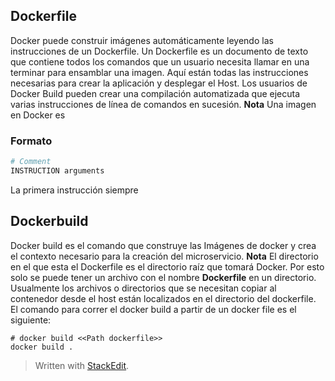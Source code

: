 ## Dockerfile
Docker puede construir imágenes automáticamente leyendo las instrucciones de un Dockerfile. Un Dockerfile es un documento de texto que contiene todos los comandos que un usuario necesita llamar en una terminar para ensamblar una imagen.  Aquí están todas las instrucciones necesarias para crear la aplicación y desplegar el Host. Los usuarios de Docker Build pueden crear una compilación automatizada que ejecuta varias instrucciones de línea de comandos en sucesión.
**Nota**
Una imagen en Docker es 
### Formato
```Dockerfile
# Comment
INSTRUCTION arguments
```
La primera instrucción siempre
## Dockerbuild
Docker build es el comando que construye las Imágenes de docker y crea el contexto necesario para  la creación del microservicio. 
**Nota** El directorio en el que esta el Dockerfile es el directorio raíz que tomará Docker.  Por esto solo se puede tener un archivo con el nombre **Dockerfile** en un directorio. Usualmente los archivos o directorios que se necesitan copiar al contenedor desde el host están localizados en el directorio del dockerfile.
El comando para correr el docker build a partir de un docker file es el siguiente: 


```
# docker build <<Path dockerfile>>
docker build . 
```


> Written with [StackEdit](https://stackedit.io/).
<!--stackedit_data:
eyJoaXN0b3J5IjpbLTE5OTY0NDAyMTcsLTE2ODgyODgwNDddfQ
==
-->